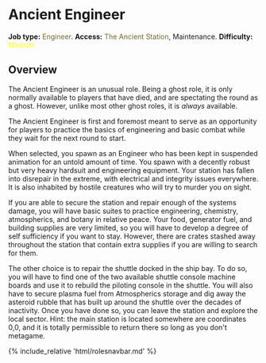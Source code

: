 # Ancient Engineer
**Job type:** <font color= "#74652c">Engineer</font>. **Access:** <font color="#74652c">The Ancient Station</font>, Maintenance. **Difficulty:** <font color="Yellow">Medium</font>


## Overview

The Ancient Engineer is an unusual role. Being a ghost role, it is only normally available to players that have died, and are spectating the round as a ghost. However, unlike most other ghost roles, it is *always* available.

The Ancient Engineer is first and foremost meant to serve as an opportunity for players to practice the basics of engineering and basic combat while they wait for the next round to start. 

When selected, you spawn as an Engineer who has been kept in suspended animation for an untold amount of time. You spawn with a decently robust but very heavy hardsuit and engineering equipment. Your station has fallen into disrepair in the extreme, with electrical and integrity issues everywhere. It is also inhabited by hostile creatures who will try to murder you on sight.

If you are able to secure the station and repair enough of the systems damage, you will have basic suites to practice engineering, chemistry, atmospherics, and botany in relative peace. Your food, generator fuel, and building supplies are very limited, so you will have to develop a degree of self sufficiency if you want to stay. However, there are crates stashed away throughout the station that contain extra supplies if you are willing to search for them.

The other choice is to repair the shuttle docked in the ship bay. To do so, you will have to find one of the two available shuttle console machine boards and use it to rebuild the piloting console in the shuttle. You will also have to secure plasma fuel from Atmospherics storage and dig away the asteroid rubble that has built up around the shuttle over the decades of inactivity. Once you have done so, you can leave the station and explore the local sector. Hint: the main station is located somewhere are coordinates 0,0, and it is totally permissible to return there so long as you don't metagame.

  {% include_relative 'html/rolesnavbar.md' %}

